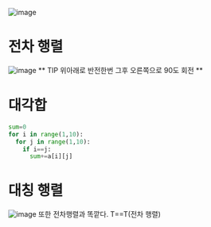 ![image](https://github.com/creepereye1204/TIL/assets/112455232/a5e61bfa-aea1-4512-8046-b6d65a0c3192)
# 전차 행렬
![image](https://github.com/creepereye1204/TIL/assets/112455232/d1c3839e-ceae-4868-ad54-fb2da4fe4318)
** TIP 위아래로 반전한번 그후 오른쪽으로 90도 회전 **

# 대각합
```Python
sum=0
for i in range(1,10):
  for j in range(1,10):
    if i==j:
      sum+=a[i][j]
```

# 대칭 행렬
![image](https://github.com/creepereye1204/TIL/assets/112455232/55c2a8fd-3d6c-490e-8d39-640e9c1571e0)
또한 전차행렬과 똑깥다. T==T(전차 행렬)
